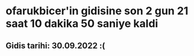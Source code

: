 # ofarukbicer'in gidisine son 2 gun 21 saat 10 dakika 50 saniye kaldi

## Gidis tarihi: 30.09.2022 :(